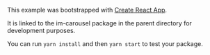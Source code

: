 This example was bootstrapped with [Create React App](https://github.com/facebook/create-react-app).

It is linked to the im-carousel package in the parent directory for development purposes.

You can run `yarn install` and then `yarn start` to test your package.
